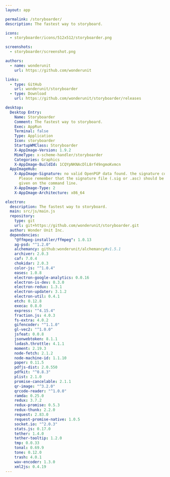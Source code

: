 ```yaml
---
layout: app

permalink: /storyboarder/
description: The fastest way to storyboard.

icons:
  - storyboarder/icons/512x512/storyboarder.png

screenshots:
  - storyboarder/screenshot.png

authors:
  - name: wonderunit
    url: https://github.com/wonderunit

links:
  - type: GitHub
    url: wonderunit/storyboarder
  - type: Download
    url: https://github.com/wonderunit/storyboarder/releases

desktop:
  Desktop Entry:
    Name: Storyboarder
    Comment: The fastest way to storyboard.
    Exec: AppRun
    Terminal: false
    Type: Application
    Icon: storyboarder
    StartupWMClass: Storyboarder
    X-AppImage-Version: 1.9.2
    MimeType: x-scheme-handler/storyboarder
    Categories: Graphics
    X-AppImage-BuildId: 1CQYpNKNAcDlL8rf49ngmoKvmcn
  AppImageHub:
    X-AppImage-Signature: no valid OpenPGP data found. the signature could not be verified.
      Please remember that the signature file (.sig or .asc) should be the first file
      given on the command line.
    X-AppImage-Type: 2
    X-AppImage-Architecture: x86_64

electron:
  description: The fastest way to storyboard.
  main: src/js/main.js
  repository:
    type: git
    url: git+https://github.com/wonderunit/storyboarder.git
  author: Wonder Unit Inc.
  dependencies:
    "@ffmpeg-installer/ffmpeg": 1.0.13
    ag-psd: "^1.2.0"
    alchemancy: github:wonderunit/alchemancy#v1.5.1
    archiver: 2.0.3
    caf: 7.0.4
    chokidar: 2.0.3
    color-js: "^1.0.4"
    eases: 1.0.8
    electron-google-analytics: 0.0.16
    electron-is-dev: 0.3.0
    electron-redux: 1.3.1
    electron-updater: 3.1.2
    electron-util: 0.4.1
    etch: 0.12.8
    execa: 0.8.0
    express: "^4.15.4"
    fraction.js: 4.0.3
    fs-extra: 4.0.2
    gifencoder: "^1.1.0"
    gl-vec2: "^1.0.0"
    jsfeat: 0.0.8
    jsonwebtoken: 8.1.1
    lodash.throttle: 4.1.1
    moment: 2.19.3
    node-fetch: 2.1.2
    node-machine-id: 1.1.10
    paper: 0.11.5
    pdfjs-dist: 2.0.550
    pdfkit: "^0.8.3"
    plist: 2.1.0
    promise-cancelable: 2.1.1
    qr-image: "^3.2.0"
    qrcode-reader: "^1.0.0"
    ramda: 0.25.0
    redux: 3.7.2
    redux-promise: 0.5.3
    redux-thunk: 2.2.0
    request: 2.83.0
    request-promise-native: 1.0.5
    socket.io: "^2.0.3"
    stats.js: 0.17.0
    tether: 1.4.0
    tether-tooltip: 1.2.0
    tmp: 0.0.33
    tonal: 0.69.9
    tone: 0.12.0
    trash: 4.0.1
    wav-encoder: 1.3.0
    xml2js: 0.4.19
---
```

